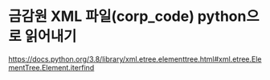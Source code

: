 # 금감원 XML 파일(corp_code) python으로 읽어내기

https://docs.python.org/3.8/library/xml.etree.elementtree.html#xml.etree.ElementTree.Element.iterfind
